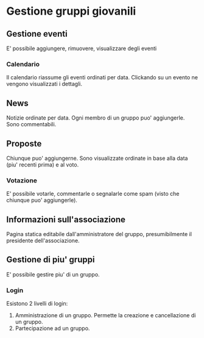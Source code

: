 # Gestione gruppi giovanili

## Gestione eventi

E' possibile aggiungere, rimuovere, visualizzare degli eventi

### Calendario

Il calendario riassume gli eventi ordinati per data. Clickando su un evento ne
vengono visualizzati i dettagli.

## News

Notizie ordinate per data. Ogni membro di un gruppo puo' aggiungerle. 
Sono commentabili.

## Proposte

Chiunque puo' aggiungerne. Sono visualizzate ordinate in base
alla data (piu' recenti prima) e al voto.

### Votazione

E' possibile votarle, commentarle o segnalarle come spam (visto che chiunque puo' aggiungerle). 

## Informazioni sull'associazione

Pagina statica editabile dall'amministratore del gruppo, presumibilmente il 
presidente dell'associazione.

## Gestione di piu' gruppi

E' possibile gestire piu' di un gruppo.

### Login

Esistono 2 livelli di login: 

1. Amministrazione di un gruppo. Permette la creazione e cancellazione di un 
   gruppo.
2. Partecipazione ad un gruppo.

